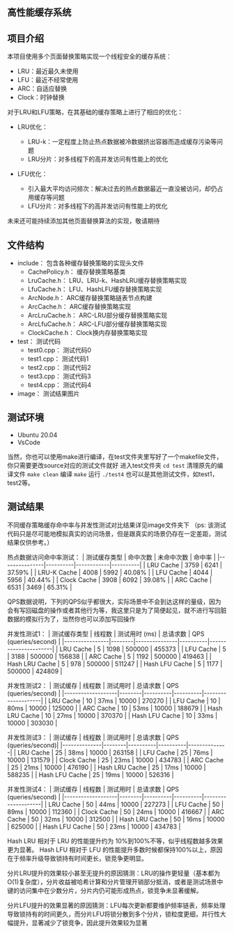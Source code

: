 ## 高性能缓存系统

## 项目介绍
本项目使用多个页面替换策略实现一个线程安全的缓存系统：
- LRU：最近最久未使用
- LFU：最近不经常使用
- ARC：自适应替换
- Clock：时钟替换
  
对于LRU和LFU策略，在其基础的缓存策略上进行了相应的优化：

- LRU优化：
    - LRU-k：一定程度上防止热点数据被冷数据挤出容器而造成缓存污染等问题
    - LRU分片：对多线程下的高并发访问有性能上的优化

- LFU优化：
    - 引入最大平均访问频次：解决过去的热点数据最近一直没被访问，却仍占用缓存等问题
    - LFU分片：对多线程下的高并发访问有性能上的优化
  
未来还可能持续添加其他页面替换算法的实现，敬请期待
## 文件结构
- include：                包含各种缓存替换策略的实现头文件
    - CachePolicy.h：       缓存替换策略基类
    - LruCache.h：          LRU、LRU-k、HashLRU缓存替换策略实现
    - LfuCache.h：          LFU、HashLFU缓存替换策略实现 
    - ArcNode.h：           ARC缓存替换策略链表节点构建
    - ArcCache.h：          ARC缓存替换策略实现
    - ArcLruCache.h：       ARC-LRU部分缓存替换策略实现
    - ArcLfuCache.h：       ARC-LFU部分缓存替换策略实现
    - ClockCache.h：        Clock换内存替换策略实现
- test：                  测试代码
    - test0.cpp：           测试代码0
    - test1.cpp：           测试代码1
    - test2.cpp：           测试代码2
    - test3.cpp：           测试代码3
    - test4.cpp：           测试代码4
- image：                  测试结果图片        

## 测试环境 
- Ubuntu 20.04
- VsCode

当然，你也可以使用make进行编译，在test文件夹里写好了一个makefile文件，你只需要更改source对应的测试文件就好
进入test文件夹
`cd test`
清理原先的编译文件
`make clean`
编译
`make`
运行
`./test4`
也可以是其他测试文件，如test1，test2等。


## 测试结果
不同缓存策略缓存命中率与并发性测试对比结果详见image文件夹下
（ps: 该测试代码只是尽可能地模拟真实的访问场景，但是跟真实的场景仍存在一定差距，测试结果仅供参考。）

热点数据访问命中率测试：
| 测试缓存类型   | 命中次数 | 未命中次数 | 命中率   |
|---------------|----------|------------|----------|
| LRU Cache     | 3759     | 6241       | 37.59%   |
| LRU-K Cache   | 4008     | 5992       | 40.08%   |
| LFU Cache     | 4044     | 5956       | 40.44%   |
| Clock Cache   | 3908     | 6092       | 39.08%   |
| ARC Cache     | 6531     | 3469       | 65.31%   |

QPS数据说明，下列的QPS似乎都很大，实际场景中不会到达这样的量级，因为会有写回磁盘的操作或者其他行为等，我这里只是为了简便起见，就不进行写回脏数据的模拟行为了，当然你也可以添加写回操作

并发性测试1：
| 测试缓存类型   | 线程数 | 测试用时 (ms) | 总请求数 | QPS (queries/second)  |
|----------------|--------|---------------|----------|----------------------|
| LRU Cache      | 5      | 1098          | 500000   | 455373               |
| LFU Cache      | 5      | 3188          | 500000   | 156838               |
| ARC Cache      | 5      | 1192          | 500000   | 419463               |
| Hash LRU Cache | 5      | 978           | 500000   | 511247               |
| Hash LFU Cache | 5      | 1177          | 500000   | 424809               |

并发性测试2：
| 测试缓存          | 线程数 | 测试用时 | 总请求数 | QPS (queries/second) |
|-------------------|--------|----------|----------|--------------------|
| LRU Cache         | 10     | 37ms     | 10000    | 270270  |
| LFU Cache         | 10     | 80ms     | 10000    | 125000  |
| ARC Cache         | 10     | 53ms     | 10000    | 188679  |
| Hash LRU Cache    | 10     | 27ms     | 10000    | 370370  |
| Hash LFU Cache    | 10     | 33ms     | 10000    | 303030  |

并发性测试3：
| 测试缓存     | 线程数 | 测试用时 | 总请求数 | QPS (queries/second)|
|--------------|--------|----------|----------|--------------|
| LRU Cache    | 25     | 38ms     | 10000    | 263158  |
| LFU Cache    | 25     | 76ms     | 10000    | 131579  |
| Clock Cache  | 25     | 23ms     | 10000    | 434783  |
| ARC Cache    | 25     | 21ms     | 10000    | 476190  |
| Hash LRU Cache | 25    | 17ms     | 10000    | 588235  |
| Hash LFU Cache | 25    | 19ms     | 10000    | 526316  |

并发性测试4：
| 测试缓存          | 线程数 | 测试用时 | 总请求数 | QPS (queries/second) |
|-------------------|--------|----------|----------|--------------------|
| LRU Cache         | 50     | 44ms     | 10000    | 227273  |
| LFU Cache         | 50     | 89ms     | 10000    | 112360  |
| Clock Cache       | 50     | 24ms     | 10000    | 416667  |
| ARC Cache         | 50     | 32ms     | 10000    | 312500  |
| Hash LRU Cache    | 50     | 16ms     | 10000    | 625000  |
| Hash LFU Cache    | 50     | 23ms     | 10000    | 434783  |

Hash LRU 相对于 LRU 的性能提升约为 10%到100%不等，似乎线程数越多效果更为显著。
Hash LFU 相对于 LFU 的性能提升多数时候都保持100%以上，原因在于频率升级导致锁持有时间更长，锁竞争更明显。

分片LRU提升的效果较小甚至无提升的原因猜测：LRU的操作更轻量（基本都为O(1)复杂度），分片收益被哈希计算和分片管理开销部分抵消，或者是测试场景中键的访问集中在少数分片，分片内仍可能形成热点，锁竞争未显著缓解。

分片LFU提升的效果显著的原因猜测：LFU每次更新都要维护频率链表，频率处理导致锁持有的时间更久，而分片LFU将锁分散到多个分片，锁粒度更细，并行性大幅提升，显著减少了锁竞争，因此提升效果较为显著
